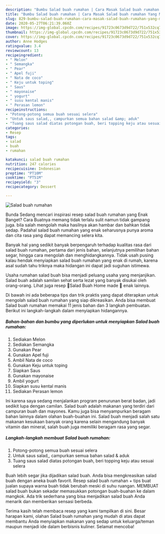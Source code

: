 ```yaml
---
description: "Bumbu Salad buah rumahan | Cara Masak Salad buah rumahan Yang Menggugah Selera"
title: "Bumbu Salad buah rumahan | Cara Masak Salad buah rumahan Yang Menggugah Selera"
slug: 829-bumbu-salad-buah-rumahan-cara-masak-salad-buah-rumahan-yang-menggugah-selera
date: 2020-05-27T06:21:39.060Z
image: https://img-global.cpcdn.com/recipes/91723c0673d9d722/751x532cq70/salad-buah-rumahan-foto-resep-utama.jpg
thumbnail: https://img-global.cpcdn.com/recipes/91723c0673d9d722/751x532cq70/salad-buah-rumahan-foto-resep-utama.jpg
cover: https://img-global.cpcdn.com/recipes/91723c0673d9d722/751x532cq70/salad-buah-rumahan-foto-resep-utama.jpg
author: Anne Hodges
ratingvalue: 3.4
reviewcount: 13
recipeingredient:
- " Melon"
- " Semangka"
- " Pear"
- " Apel fuji"
- " Nata de coco"
- " Keju untuk toping"
- " Saus"
- " mayonaise"
- " yogurt"
- " susu kental manis"
- " Perasan lemon"
recipeinstructions:
- "Potong-potong semua buah sesuai selera"
- "Untuk saus salad,, campurkan semua bahan salad &amp; aduk"
- "Tuang saus salad diatas potongan buah, beri topping keju atau sesuai selera"
categories:
- Resep
tags:
- salad
- buah
- rumahan

katakunci: salad buah rumahan 
nutrition: 247 calories
recipecuisine: Indonesian
preptime: "PT10M"
cooktime: "PT51M"
recipeyield: "3"
recipecategory: Dessert

---
```



![Salad buah rumahan](https://img-global.cpcdn.com/recipes/91723c0673d9d722/751x532cq70/salad-buah-rumahan-foto-resep-utama.jpg)

Bunda Sedang mencari inspirasi resep salad buah rumahan yang Enak Banget? Cara Buatnya memang tidak terlalu sulit namun tidak gampang juga. bila salah mengolah maka hasilnya akan hambar dan bahkan tidak sedap. Padahal salad buah rumahan yang enak seharusnya punya aroma dan cita rasa yang dapat memancing selera kita.

Banyak hal yang sedikit banyak berpengaruh terhadap kualitas rasa dari salad buah rumahan, pertama dari jenis bahan, selanjutnya pemilihan bahan segar, hingga cara mengolah dan menghidangkannya. Tidak usah pusing kalau hendak menyiapkan salad buah rumahan yang enak di rumah, karena asal sudah tahu triknya maka hidangan ini dapat jadi suguhan istimewa.

Usaha rumahan salad buah bisa menjadi peluang usaha yang menjanjikan. Salad buah adalah samilan sehat serta lezat yang banyak disukai oleh orang-orang. Lihat juga resep 🍓Salad Buah Home made 🍇 enak lainnya.


Di bawah ini ada beberapa tips dan trik praktis yang dapat diterapkan untuk mengolah salad buah rumahan yang siap dikreasikan. Anda bisa membuat Salad buah rumahan memakai 11 jenis bahan dan 3 langkah pembuatan. Berikut ini langkah-langkah dalam menyiapkan hidangannya.

<!--inarticleads1-->

##### Bahan-bahan dan bumbu yang diperlukan untuk menyiapkan Salad buah rumahan:

1. Sediakan  Melon
1. Sediakan  Semangka
1. Gunakan  Pear
1. Gunakan  Apel fuji
1. Ambil  Nata de coco
1. Gunakan  Keju untuk toping
1. Siapkan  Saus
1. Gunakan  mayonaise
1. Ambil  yogurt
1. Siapkan  susu kental manis
1. Sediakan  Perasan lemon


Ini karena saya sedang menjalankan program penurunan berat badan, jadi sedikit lupa dengan camilan. Salad buah adalah makanan yang terdiri dari campuran buah dan mayones. Kamu juga bisa menyampurkan beragam bahan lainnya dalam olahan buah-buahan ini. Salad buah menjadi salah satu makanan kesukaan banyak orang karena selain mengandung banyak vitamin dan mineral, salah buah juga memiliki beragam rasa yang segar. 

<!--inarticleads2-->

##### Langkah-langkah membuat Salad buah rumahan:

1. Potong-potong semua buah sesuai selera
1. Untuk saus salad,, campurkan semua bahan salad &amp; aduk
1. Tuang saus salad diatas potongan buah, beri topping keju atau sesuai selera


Buah lebih segar jika dijadikan salad buah. Anda bisa mengkreasikan salad buah dengan aneka buah favorit. Resep salad buah rumahan + tips buat jualan supaya warna buah tidak berubah meski di suhu ruangan. MEMBUAT salad buah bukan sekadar memasukkan potongan buah-buahan ke dalam mangkok. Ada trik sederhana yang bisa menjadikan salad buah Anda menarik dan memberikan sensasi berbeda. 

Terima kasih telah membaca resep yang kami tampilkan di sini. Besar harapan kami, olahan Salad buah rumahan yang mudah di atas dapat membantu Anda menyiapkan makanan yang sedap untuk keluarga/teman maupun menjadi ide dalam berbisnis kuliner. Selamat mencoba!
